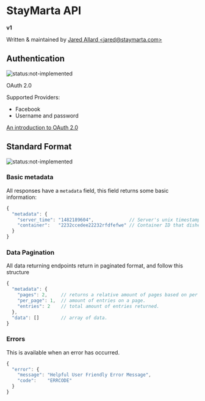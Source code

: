 # StayMarta API

**v1**

Written & maintained by [Jared Allard &lt;jared@staymarta.com&gt;](mailto:jared@staymarta.com)

## Authentication

![status:not-implemented](https://img.shields.io/badge/status-not--implemented-red.svg?style=flat-square)

OAuth 2.0

Supported Providers:

  * Facebook
  * Username and password


[An introduction to OAuth 2.0](https://www.digitalocean.com/community/tutorials/an-introduction-to-oauth-2)


## Standard Format

![status:not-implemented](https://img.shields.io/badge/status-not--implemented-red.svg?style=flat-square)


### Basic metadata

All responses have a `metadata` field, this field returns some basic information:

```js
{
  "metadata": {
    "server_time": "1482189604",             // Server's unix timestamp.
    "container":   "2232ccedee22232rfdfefwe" // Container ID that dished the response.
  }
}
```

### Data Pagination

All data returning endpoints return in paginated format, and follow this structure

```js
{
  "metadata": {
    "pages": 2,     // returns a relative amount of pages based on per page.
    "per_page": 1,  // amount of entries on a page.
    "entries": 2    // total amount of entries returned.
  },
  "data": []        // array of data.
}
```

### Errors

This is available when an error has occurred.

```js
{
  "error": {
    "message": "Helpful User Friendly Error Message",
    "code":    "ERRCODE"
  }
}
```
